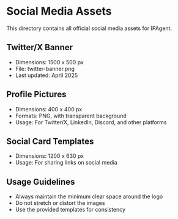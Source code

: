 
# Social Media Assets

This directory contains all official social media assets for IPAgent.

## Twitter/X Banner
- Dimensions: 1500 x 500 px
- File: twitter-banner.png
- Last updated: April 2025

## Profile Pictures
- Dimensions: 400 x 400 px
- Formats: PNG, with transparent background
- Usage: For Twitter/X, LinkedIn, Discord, and other platforms

## Social Card Templates
- Dimensions: 1200 x 630 px
- Usage: For sharing links on social media

## Usage Guidelines
- Always maintain the minimum clear space around the logo
- Do not stretch or distort the images
- Use the provided templates for consistency

